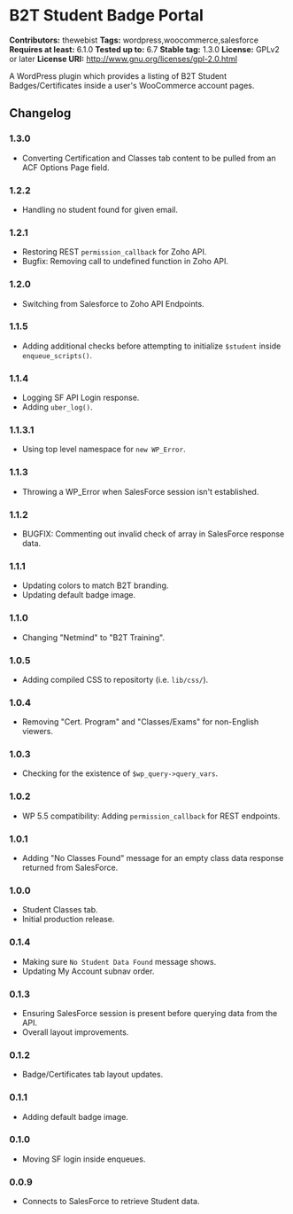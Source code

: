 # B2T Student Badge Portal
**Contributors:** thewebist
**Tags:** wordpress,woocommerce,salesforce
**Requires at least:** 6.1.0
**Tested up to:** 6.7
**Stable tag:** 1.3.0
**License:** GPLv2 or later
**License URI:** http://www.gnu.org/licenses/gpl-2.0.html

A WordPress plugin which provides a listing of B2T Student Badges/Certificates inside a user's WooCommerce account pages.

## Changelog

### 1.3.0
* Converting Certification and Classes tab content to be pulled from an ACF Options Page field.

### 1.2.2
* Handling no student found for given email.

### 1.2.1
* Restoring REST `permission_callback` for Zoho API.
* Bugfix: Removing call to undefined function in Zoho API.

### 1.2.0
* Switching from Salesforce to Zoho API Endpoints.

### 1.1.5
* Adding additional checks before attempting to initialize `$student` inside `enqueue_scripts()`.

### 1.1.4
* Logging SF API Login response.
* Adding `uber_log()`.

### 1.1.3.1
* Using top level namespace for `new WP_Error`.

### 1.1.3
* Throwing a WP_Error when SalesForce session isn't established.

### 1.1.2
* BUGFIX: Commenting out invalid check of array in SalesForce response data.

### 1.1.1
* Updating colors to match B2T branding.
* Updating default badge image.

### 1.1.0
* Changing "Netmind" to "B2T Training".

### 1.0.5
* Adding compiled CSS to repositorty (i.e. `lib/css/`).

### 1.0.4
* Removing "Cert. Program" and "Classes/Exams" for non-English viewers.

### 1.0.3
* Checking for the existence of `$wp_query->query_vars`.

### 1.0.2
* WP 5.5 compatibility: Adding `permission_callback` for REST endpoints.

### 1.0.1
* Adding "No Classes Found" message for an empty class data response returned from SalesForce.

### 1.0.0
* Student Classes tab.
* Initial production release.

### 0.1.4
* Making sure `No Student Data Found` message shows.
* Updating My Account subnav order.

### 0.1.3
* Ensuring SalesForce session is present before querying data from the API.
* Overall layout improvements.

### 0.1.2
* Badge/Certificates tab layout updates.

### 0.1.1
* Adding default badge image.

### 0.1.0
* Moving SF login inside enqueues.

### 0.0.9
* Connects to SalesForce to retrieve Student data.